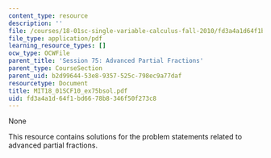 ```yaml
---
content_type: resource
description: ''
file: /courses/18-01sc-single-variable-calculus-fall-2010/fd3a4a1d64f1bd6678b8346f50f273c8_MIT18_01SCF10_ex75bsol.pdf
file_type: application/pdf
learning_resource_types: []
ocw_type: OCWFile
parent_title: 'Session 75: Advanced Partial Fractions'
parent_type: CourseSection
parent_uid: b2d99644-53e8-9357-525c-798ec9a77daf
resourcetype: Document
title: MIT18_01SCF10_ex75bsol.pdf
uid: fd3a4a1d-64f1-bd66-78b8-346f50f273c8
---
```

None

This resource contains solutions for the problem statements related to advanced partial fractions.